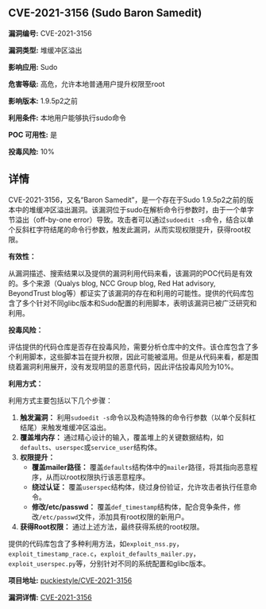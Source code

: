 ## CVE-2021-3156 (Sudo Baron Samedit)

**漏洞编号:** CVE-2021-3156

**漏洞类型:** 堆缓冲区溢出

**影响应用:** Sudo

**危害等级:** 高危，允许本地普通用户提升权限至root

**影响版本:** 1.9.5p2之前

**利用条件:** 本地用户能够执行sudo命令

**POC 可用性:** 是

**投毒风险:** 10%

## 详情

CVE-2021-3156，又名“Baron Samedit”，是一个存在于Sudo 1.9.5p2之前的版本中的堆缓冲区溢出漏洞。该漏洞位于sudo在解析命令行参数时，由于一个单字节溢出（off-by-one error）导致。攻击者可以通过`sudoedit -s`命令，结合以单个反斜杠字符结尾的命令行参数，触发此漏洞，从而实现权限提升，获得root权限。

**有效性：**

从漏洞描述、搜索结果以及提供的漏洞利用代码来看，该漏洞的POC代码是有效的。多个来源（Qualys blog, NCC Group blog, Red Hat advisory, BeyondTrust blog等）都证实了该漏洞的存在和利用的可能性。提供的代码库包含了多个针对不同glibc版本和Sudo配置的利用脚本，表明该漏洞已被广泛研究和利用。

**投毒风险：**

评估提供的代码仓库是否存在投毒风险，需要分析仓库中的文件。该仓库包含了多个利用脚本，这些脚本旨在提升权限，因此可能被滥用。但是从代码来看，都是围绕着漏洞利用展开，没有发现明显的恶意代码，因此评估投毒风险为10%。

**利用方式：**

利用方式主要包括以下几个步骤：

1.  **触发漏洞：** 利用`sudoedit -s`命令以及构造特殊的命令行参数（以单个反斜杠结尾）来触发堆缓冲区溢出。
2.  **覆盖堆内存：** 通过精心设计的输入，覆盖堆上的关键数据结构，如`defaults`、`userspec`或`service_user`结构体。
3.  **权限提升：**
    *   **覆盖mailer路径：** 覆盖`defaults`结构体中的`mailer`路径，将其指向恶意程序，从而以root权限执行该恶意程序。
    *   **绕过认证：** 覆盖`userspec`结构体，绕过身份验证，允许攻击者执行任意命令。
    *   **修改/etc/passwd：** 覆盖`def_timestamp`结构体，配合竞争条件，修改`/etc/passwd`文件，添加具有root权限的新用户。
4.  **获得Root权限：** 通过上述方法，最终获得系统的root权限。

提供的代码库包含了多种利用方法，如`exploit_nss.py`，`exploit_timestamp_race.c`，`exploit_defaults_mailer.py`，`exploit_userspec.py`等，分别针对不同的系统配置和glibc版本。

**项目地址:** [puckiestyle/CVE-2021-3156](https://github.com/puckiestyle/CVE-2021-3156)

**漏洞详情:** [CVE-2021-3156](https://nvd.nist.gov/vuln/detail/CVE-2021-3156)